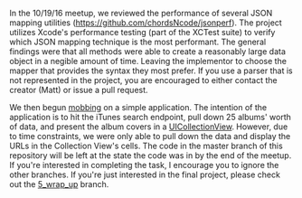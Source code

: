 In the 10/19/16 meetup, we reviewed the performance of several JSON mapping utilities (https://github.com/chordsNcode/jsonperf). The project utilizes Xcode's performance testing (part of the XCTest suite) to verify which JSON mapping technique is the most performant. The general findings were that all methods were able to create a reasonably large data object in a negible amount of time. Leaving the implementor to choose the mapper that provides the syntax they most prefer. If you use a parser that is not represented in the project, you are encouraged to either contact the creator (Matt) or issue a pull request.

We then begun [mobbing](https://en.wikipedia.org/wiki/Mob_programming) on a simple application. The intention of the application is to hit the iTunes search endpoint, pull down 25 albums' worth of data, and present the album covers in a [UICollectionView](https://www.raywenderlich.com/136159/uicollectionview-tutorial-getting-started). However, due to time constraints, we were only able to pull down the data and display the URLs in the Collection View's cells. The code in the master branch of this repository will be left at the state the code was in by the end of the meetup. If you're interested in completing the task, I encourage you to ignore the other branches. If you're just interested in the final project, please check out the [5_wrap_up](https://github.com/Learn-Swift-Boston/10-19-16Meetup3/tree/5_wrap_up) branch.